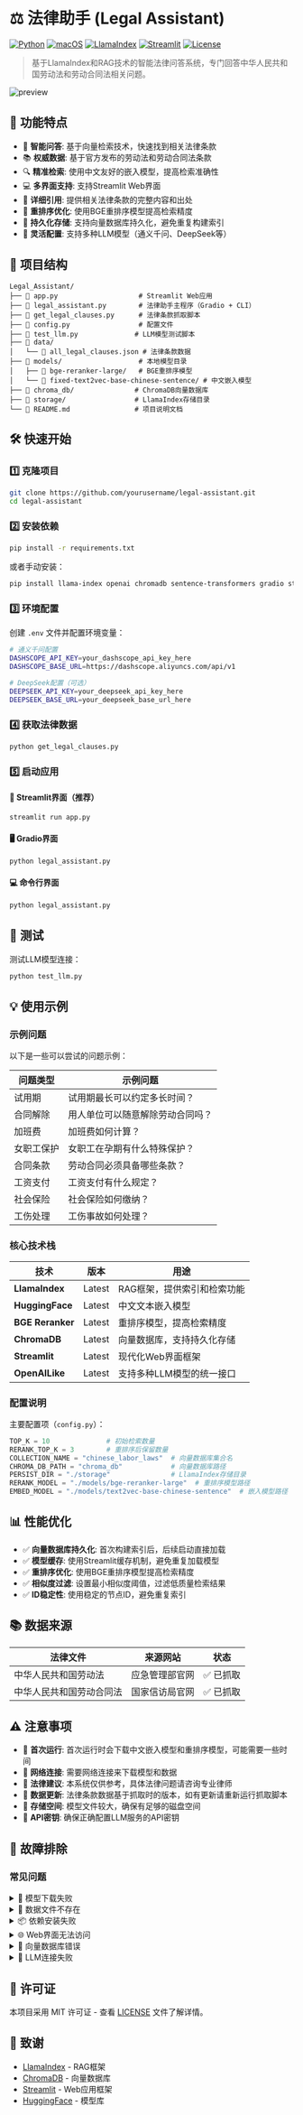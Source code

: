 # ⚖️ 法律助手 (Legal Assistant)

[![Python](https://img.shields.io/badge/Python-3.8+-blue.svg)](https://www.python.org/downloads/) [![macOS](https://img.shields.io/badge/macOS-Supported-green.svg)](https://www.apple.com/macos/)
[![LlamaIndex](https://img.shields.io/badge/LlamaIndex-Latest-green.svg)](https://github.com/run-llama/llama_index)
[![Streamlit](https://img.shields.io/badge/Streamlit-Latest-red.svg)](https://streamlit.io/)
[![License](https://img.shields.io/badge/License-MIT-yellow.svg)](LICENSE)

> 基于LlamaIndex和RAG技术的智能法律问答系统，专门回答中华人民共和国劳动法和劳动合同法相关问题。

![preview](./preview.png)

## 🚀 功能特点

- 🤖 **智能问答**: 基于向量检索技术，快速找到相关法律条款
- 📚 **权威数据**: 基于官方发布的劳动法和劳动合同法条款
- 🔍 **精准检索**: 使用中文友好的嵌入模型，提高检索准确性
- 💻 **多界面支持**: 支持Streamlit Web界面
- 📖 **详细引用**: 提供相关法律条款的完整内容和出处
- 🧠 **重排序优化**: 使用BGE重排序模型提高检索精度
- 💾 **持久化存储**: 支持向量数据库持久化，避免重复构建索引
- 🔧 **灵活配置**: 支持多种LLM模型（通义千问、DeepSeek等）

## 📁 项目结构

```
Legal_Assistant/
├── 📄 app.py                    # Streamlit Web应用
├── 📄 legal_assistant.py        # 法律助手主程序（Gradio + CLI）
├── 📄 get_legal_clauses.py      # 法律条款抓取脚本
├── 📄 config.py                 # 配置文件
├── 📄 test_llm.py              # LLM模型测试脚本
├── 📁 data/
│   └── 📄 all_legal_clauses.json # 法律条款数据
├── 📁 models/                   # 本地模型目录
│   ├── 📁 bge-reranker-large/   # BGE重排序模型
│   └── 📁 fixed-text2vec-base-chinese-sentence/ # 中文嵌入模型
├── 📁 chroma_db/               # ChromaDB向量数据库
├── 📁 storage/                 # LlamaIndex存储目录
└── 📄 README.md                # 项目说明文档
```

## 🛠️ 快速开始

### 1️⃣ 克隆项目

```bash
git clone https://github.com/yourusername/legal-assistant.git
cd legal-assistant
```

### 2️⃣ 安装依赖

```bash
pip install -r requirements.txt
```

或者手动安装：

```bash
pip install llama-index openai chromadb sentence-transformers gradio streamlit requests beautifulsoup4
```

### 3️⃣ 环境配置

创建 `.env` 文件并配置环境变量：

```bash
# 通义千问配置
DASHSCOPE_API_KEY=your_dashscope_api_key_here
DASHSCOPE_BASE_URL=https://dashscope.aliyuncs.com/api/v1

# DeepSeek配置（可选）
DEEPSEEK_API_KEY=your_deepseek_api_key_here
DEEPSEEK_BASE_URL=your_deepseek_base_url_here
```

### 4️⃣ 获取法律数据

```bash
python get_legal_clauses.py
```

### 5️⃣ 启动应用

#### 🎨 Streamlit界面（推荐）

```bash
streamlit run app.py
```

#### 🖥️ Gradio界面

```bash
python legal_assistant.py
```

#### 💻 命令行界面

```bash
python legal_assistant.py
```

## 🧪 测试

测试LLM模型连接：

```bash
python test_llm.py
```

## 💡 使用示例

### 示例问题

以下是一些可以尝试的问题示例：

| 问题类型 | 示例问题 |
|---------|---------|
| 试用期 | 试用期最长可以约定多长时间？ |
| 合同解除 | 用人单位可以随意解除劳动合同吗？ |
| 加班费 | 加班费如何计算？ |
| 女职工保护 | 女职工在孕期有什么特殊保护？ |
| 合同条款 | 劳动合同必须具备哪些条款？ |
| 工资支付 | 工资支付有什么规定？ |
| 社会保险 | 社会保险如何缴纳？ |
| 工伤处理 | 工伤事故如何处理？ |


### 核心技术栈

| 技术 | 版本 | 用途 |
|------|------|------|
| **LlamaIndex** | Latest | RAG框架，提供索引和检索功能 |
| **HuggingFace** | Latest | 中文文本嵌入模型 |
| **BGE Reranker** | Latest | 重排序模型，提高检索精度 |
| **ChromaDB** | Latest | 向量数据库，支持持久化存储 |
| **Streamlit** | Latest | 现代化Web界面框架 |
| **OpenAILike** | Latest | 支持多种LLM模型的统一接口 |

### 配置说明

主要配置项（`config.py`）：

```python
TOP_K = 10              # 初始检索数量
RERANK_TOP_K = 3        # 重排序后保留数量
COLLECTION_NAME = "chinese_labor_laws"  # 向量数据库集合名
CHROMA_DB_PATH = "chroma_db"            # 向量数据库路径
PERSIST_DIR = "./storage"               # LlamaIndex存储目录
RERANK_MODEL = "./models/bge-reranker-large"  # 重排序模型路径
EMBED_MODEL = "./models/text2vec-base-chinese-sentence"  # 嵌入模型路径
```

## 📊 性能优化

- ✅ **向量数据库持久化**: 首次构建索引后，后续启动直接加载
- ✅ **模型缓存**: 使用Streamlit缓存机制，避免重复加载模型
- ✅ **重排序优化**: 使用BGE重排序模型提高检索精度
- ✅ **相似度过滤**: 设置最小相似度阈值，过滤低质量检索结果
- ✅ **ID稳定性**: 使用稳定的节点ID，避免重复索引

## 📚 数据来源

| 法律文件 | 来源网站 | 状态 |
|---------|---------|------|
| 中华人民共和国劳动法 | 应急管理部官网 | ✅ 已抓取 |
| 中华人民共和国劳动合同法 | 国家信访局官网 | ✅ 已抓取 |

## ⚠️ 注意事项

- 🔴 **首次运行**: 首次运行时会下载中文嵌入模型和重排序模型，可能需要一些时间
- 🔴 **网络连接**: 需要网络连接来下载模型和数据
- 🔴 **法律建议**: 本系统仅供参考，具体法律问题请咨询专业律师
- 🔴 **数据更新**: 法律条款数据基于抓取时的版本，如有更新请重新运行抓取脚本
- 🔴 **存储空间**: 模型文件较大，确保有足够的磁盘空间
- 🔴 **API密钥**: 确保正确配置LLM服务的API密钥

## 🔧 故障排除

### 常见问题

<details>
<summary>🤖 模型下载失败</summary>

- 检查网络连接
- 尝试使用VPN或代理
- 手动下载模型到 `models/` 目录
</details>

<details>
<summary>📁 数据文件不存在</summary>

- 确保已运行 `get_legal_clauses.py` 获取数据
</details>

<details>
<summary>📦 依赖安装失败</summary>

- 尝试升级pip: `pip install --upgrade pip`
- 使用conda环境: `conda create -n legal python=3.10`
</details>

<details>
<summary>🌐 Web界面无法访问</summary>

- 检查端口是否被占用
- 尝试修改端口号
</details>

<details>
<summary>💾 向量数据库错误</summary>

- 删除 `chroma_db/` 和 `storage/` 目录重新构建
- 检查磁盘空间是否充足
</details>

<details>
<summary>🔑 LLM连接失败</summary>

- 检查API密钥配置
- 验证网络连接
- 确认服务端点地址正确
</details>


## 📄 许可证

本项目采用 MIT 许可证 - 查看 [LICENSE](LICENSE) 文件了解详情。

## 🙏 致谢

- [LlamaIndex](https://github.com/run-llama/llama_index) - RAG框架
- [ChromaDB](https://github.com/chroma-core/chroma) - 向量数据库
- [Streamlit](https://streamlit.io/) - Web应用框架
- [HuggingFace](https://huggingface.co/) - 模型库



